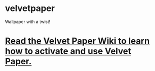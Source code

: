 # velvetpaper
Wallpaper with a twist!

# [Read the **Velvet Paper Wiki** to learn how to activate and use **Velvet Paper**.](https://github.com/VelvetProjects/velvetpaper/wiki)
